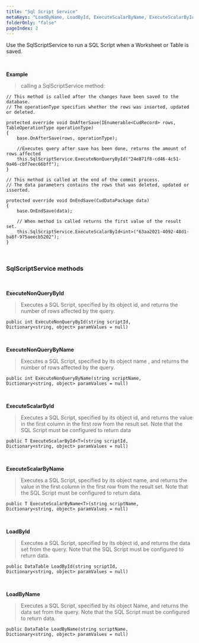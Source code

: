 ```yaml
---
title: "Sql Script Service"
metaKeys: "LoadByName, LoadById, ExecuteScalarByName, ExecuteScalarById, ExecuteNonQueryByName, ExecuteNonQueryById, calling a SqlScriptService method, Worksheet base class APIs "
folderOnly: "false"
pageIndex: 2
---
```



Use the SqlScriptService to run a SQL Script when a Worksheet or Table is saved.

<br/>

**Example** 

>calling a SqlScriptService method:



    // This method is called after the changes have been saved to the database.
    // The operationType specifies whether the rows was inserted, updated or deleted.

    protected override void OnAfterSave(IEnumerable<CudRecord> rows, TableOperationType operationType)
    {   
        base.OnAfterSave(rows, operationType);

        //Executes query after save has been done, returns the amount of rows affected
        this.SqlScriptService.ExecuteNonQueryById("24e871f8-cd46-4c51-9a46-cbf7eec66bff");
    }

    // This method is called at the end of the commit process.
    // The data parameters contains the rows that was deleted, updated or isserted.

    protected override void OnEndSave(CudDataPackage data)
    {
        base.OnEndSave(data);

        // When method is called returns the first value of the result set.
        this.SqlScriptService.ExecuteScalarById<int>("63aa2021-4092-48d1-ba8f-975aeecb5202");
    }


<br/>

### SqlScriptService methods
<br/>

**ExecuteNonQueryById**

> Executes a SQL Script, specified by its object id, and returns the number of rows affected by the query.
>
    public int ExecuteNonQueryById(string scriptId, 
    Dictionary<string, object> paramValues = null)

<br/>

**ExecuteNonQueryByName**

> Executes a SQL Script, specified by its object name , and returns the number of rows affected by the query.
>
    public int ExecuteNonQueryByName(string scriptName, 
    Dictionary<string, object> paramValues = null)

<br/>

**ExecuteScalarById**

> Executes a SQL Script, specified by its object id, and returns the value in the first column in the first row from the result set. Note that the SQL Script must be configured to return data
>
    public T ExecuteScalarById<T>(string scriptId, 
    Dictionary<string, object> paramValues = null)

<br/>

**ExecuteScalarByName**

> Executes a SQL Script, specified by its object name, and returns the value in the first column in the first row from the result set. Note that the SQL Script must be configured to return data.
>
    public T ExecuteScalarByName<T>(string scriptName, 
    Dictionary<string, object> paramValues = null)

<br/>

**LoadById**

> Executes a SQL Script, specified by its object id, and returns the data set from the query. Note that the SQL Script must be configured to return data.
>
    public DataTable LoadById(string scriptId, 
    Dictionary<string, object> paramValues = null)

<br/>

**LoadByName**

> Executes a SQL Script, specified by its object Name, and returns the data set from the query. Note that the SQL Script must be configured to return data.
>
    public DataTable LoadByName(string scriptName, 
    Dictionary<string, object> paramValues = null)
